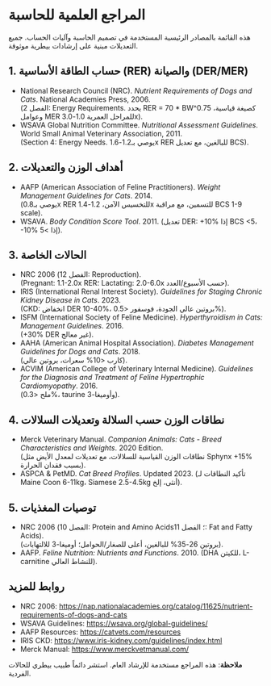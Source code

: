 # المراجع العلمية للحاسبة

هذه القائمة بالمصادر الرئيسية المستخدمة في تصميم الحاسبة وآليات الحساب. جميع التعديلات مبنية على إرشادات بيطرية موثوقة.

## 1. حساب الطاقة الأساسية (RER) والصيانة (DER/MER)
- National Research Council (NRC). *Nutrient Requirements of Dogs and Cats*. National Academies Press, 2006.  
  (الفصل 2: Energy Requirements. يحدد RER = 70 * BW^0.75 كصيغة قياسية، وعوامل MER للمراحل العمرية 1.0-3.0x).
- WSAVA Global Nutrition Committee. *Nutritional Assessment Guidelines*. World Small Animal Veterinary Association, 2011.  
  (Section 4: Energy Needs. يوصي بـ1.2-1.6x RER للبالغين، مع تعديل BCS).

## 2. أهداف الوزن والتعديلات
- AAFP (American Association of Feline Practitioners). *Weight Management Guidelines for Cats*. 2014.  
  (يوصي بـ0.8x RER للتخسيس الآمن، 1.2-1.4x للتسمين، مع مراقبة BCS 1-9 scale).
- WSAVA. *Body Condition Score Tool*. 2011. (تعديل DER: +10% إذا BCS <5، -10% إذا >5).

## 3. الحالات الخاصة
- NRC 2006 (الفصل 12: Reproduction).  
  (Pregnant: 1.1-2.0x RER؛ Lactating: 2.0-6.0x حسب الأسبوع/العدد).
- IRIS (International Renal Interest Society). *Guidelines for Staging Chronic Kidney Disease in Cats*. 2023.  
  (CKD: انخفاض DER 10-40%، بروتين عالي الجودة، فوسفور <0.5%).
- ISFM (International Society of Feline Medicine). *Hyperthyroidism in Cats: Management Guidelines*. 2016.  
  (+30% DER غير معالج).
- AAHA (American Animal Hospital Association). *Diabetes Management Guidelines for Dogs and Cats*. 2018.  
  (كارب <10% سعرات، بروتين عالي).
- ACVIM (American College of Veterinary Internal Medicine). *Guidelines for the Diagnosis and Treatment of Feline Hypertrophic Cardiomyopathy*. 2016.  
  (ملح <0.3%، taurine وأوميغا-3).

## 4. نطاقات الوزن حسب السلالة وتعديلات السلالات
- Merck Veterinary Manual. *Companion Animals: Cats - Breed Characteristics and Weights*. 2020 Edition.  
  (نطاقات الوزن القياسية للسلالات، مع تعديلات لمعدل الأيض مثل Sphynx +15% بسبب فقدان الحرارة).
- ASPCA & PetMD. *Cat Breed Profiles*. Updated 2023. (تأكيد النطاقات لـ Maine Coon 6-11kg، Siamese 2.5-4.5kg أنثى، إلخ).

## 5. توصيات المغذيات
- NRC 2006 (الفصل 10: Protein and Amino Acids؛ الفصل 11: Fat and Fatty Acids).  
  (بروتين 26-35% للبالغين، أعلى للصغار/الحوامل؛ أوميغا-3 للالتهابات).
- AAFP. *Feline Nutrition: Nutrients and Functions*. 2010. (DHA للكيتن، L-carnitine للنشاط العالي).

## روابط للمزيد
- NRC 2006: https://nap.nationalacademies.org/catalog/11625/nutrient-requirements-of-dogs-and-cats
- WSAVA Guidelines: https://wsava.org/global-guidelines/
- AAFP Resources: https://catvets.com/resources
- IRIS CKD: https://www.iris-kidney.com/guidelines/index.html
- Merck Manual: https://www.merckvetmanual.com/

**ملاحظة**: هذه المراجع مستخدمة للإرشاد العام. استشر دائماً طبيب بيطري للحالات الفردية.